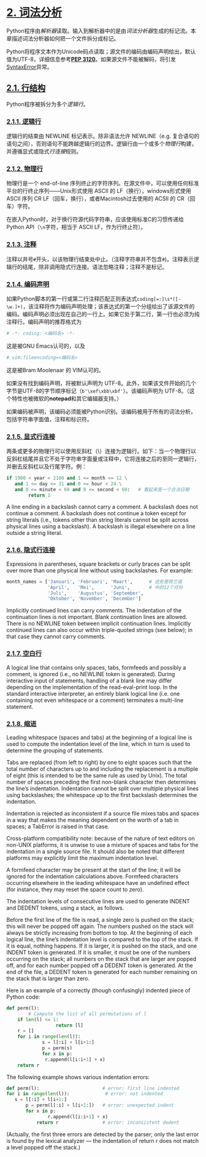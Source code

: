 # [2. 词法分析](https://docs.python.org/3/reference/lexical_analysis.html)

Python程序由*解析器*读取。输入到解析器中的是由*词法分析器*生成的标记流。本章描述词法分析器如何把一个文件拆分成标记。

Python将程序文本作为Unicode码点读取；源文件的编码由编码声明给出，默认值为UTF-8，详细信息参考[**PEP 3120**](https://www.python.org/dev/peps/pep-3120/)。如果源文件不能被解码，将引发[SyntaxError](https://docs.python.org/3/library/exceptions.html#SyntaxError)异常。

## [2.1. 行结构](https://docs.python.org/3/reference/lexical_analysis.html#line-structure)

Python程序被拆分为多个*逻辑行*。

### [2.1.1. 逻辑行](https://docs.python.org/3/reference/lexical_analysis.html#logical-lines)

逻辑行的结束由 NEWLINE 标记表示。除非语法允许 NEWLINE（e.g. 复合语句的语句之间），否则语句不能跨越逻辑行的边界。逻辑行由一个或多个*物理行*构建，并遵循显式或隐式*行连接*规则。

### [2.1.2. 物理行](https://docs.python.org/3/reference/lexical_analysis.html#physical-lines)

物理行是一个 end-of-line 序列终止的字符序列。在源文件中，可以使用任何标准平台的行终止序列——Unix形式使用 ASCII 的 LF（换行），windows形式使用 ASCII 序列 CR LF（回车，换行），或者Macintosh过去使用的 ACSII 的 CR（回车）字符。

在嵌入Python时，对于换行符源代码字符串，应该使用标准C的习惯传递给 Python API（`\n`字符，相当于 ASCII LF，作为行终止符）。

### [2.1.3. 注释](https://docs.python.org/3/reference/lexical_analysis.html#comments)

注释以井号`#`开头，以该物理行结束处中止。（注释字符串并不包含`#`)。注释表示逻辑行的结尾，除非调用隐式行连接。语法忽略注释；注释不是标记。

### [2.1.4. 编码声明](https://docs.python.org/3/reference/lexical_analysis.html#encoding-declarations)

如果Python脚本的第一行或第二行注释匹配正则表达式`coding[=:]\s*([-\w.]+)`，该注释将作为编码声明处理；该表达式的第一个分组给出了该源文件的编码。编码声明必须出现在自己的一行上。如果它处于第二行，第一行也必须为纯注释行。编码声明的推荐格式为

```python
# -*- coding: <编码名> -*-
```

这是被GNU Emacs认可的，以及

```python
# vim:fileencoding=<编码名>
```

这是被Bram Moolenaar 的 VIM认可的。

如果没有找到编码声明，将被默认声明为 UTF-8。此外，如果该文件开始的几个字节是UTF-8的字节顺序标记（`b'\xef\xbb\xbf'`）。该编码声明为 UTF-8。（这个特性也被微软的**notepad**和其它编辑器支持。）

如果编码被声明，该编码必须能被Python识别。该编码被用于所有的词法分析，包括字符串字面值，注释和标识符。

### [2.1.5. 显式行连接](https://docs.python.org/3/reference/lexical_analysis.html#explicit-line-joining)

两条或更多的物理行可以使用反斜杠（\）连接为逻辑行。如下：当一个物理行以反斜杠结尾并且它不处于字符串字面量或注释中，它将连接之后的至同一逻辑行，并删去反斜杠以及行尾字符。例：

```python
if 1900 < year < 2100 and 1 <= month <= 12 \
   and 1 <= day <= 31 and 0 <= hour < 24 \
   and 0 <= minute < 60 and 0 <= second < 60:   # 看起来是一个合法日期
        return 1
```

A line ending in a backslash cannot carry a comment. A backslash does not continue a comment. A backslash does not continue a token except for string literals (i.e., tokens other than string literals cannot be split across physical lines using a backslash). A backslash is illegal elsewhere on a line outside a string literal.

### [2.1.6. 隐式行连接](https://docs.python.org/3/reference/lexical_analysis.html#implicit-line-joining)

Expressions in parentheses, square brackets or curly braces can be split over more than one physical line without using backslashes. For example:

```python
month_names = ['Januari', 'Februari', 'Maart',      # 这些是荷兰语
               'April',   'Mei',      'Juni',       # 中的12个月份
               'Juli',    'Augustus', 'September',
               'Oktober', 'November', 'December']
```

Implicitly continued lines can carry comments. The indentation of the continuation lines is not important. Blank continuation lines are allowed. There is no NEWLINE token between implicit continuation lines. Implicitly continued lines can also occur within triple-quoted strings (see below); in that case they cannot carry comments.

### [2.1.7. 空白行](https://docs.python.org/3/reference/lexical_analysis.html#blank-lines)

A logical line that contains only spaces, tabs, formfeeds and possibly a comment, is ignored (i.e., no NEWLINE token is generated). During interactive input of statements, handling of a blank line may differ depending on the implementation of the read-eval-print loop. In the standard interactive interpreter, an entirely blank logical line (i.e. one containing not even whitespace or a comment) terminates a multi-line statement.

### [2.1.8. 缩进](https://docs.python.org/3/reference/lexical_analysis.html#indentation)

Leading whitespace (spaces and tabs) at the beginning of a logical line is used to compute the indentation level of the line, which in turn is used to determine the grouping of statements.

Tabs are replaced (from left to right) by one to eight spaces such that the total number of characters up to and including the replacement is a multiple of eight (this is intended to be the same rule as used by Unix). The total number of spaces preceding the first non-blank character then determines the line’s indentation. Indentation cannot be split over multiple physical lines using backslashes; the whitespace up to the first backslash determines the indentation.

Indentation is rejected as inconsistent if a source file mixes tabs and spaces in a way that makes the meaning dependent on the worth of a tab in spaces; a TabError is raised in that case.

Cross-platform compatibility note: because of the nature of text editors on non-UNIX platforms, it is unwise to use a mixture of spaces and tabs for the indentation in a single source file. It should also be noted that different platforms may explicitly limit the maximum indentation level.

A formfeed character may be present at the start of the line; it will be ignored for the indentation calculations above. Formfeed characters occurring elsewhere in the leading whitespace have an undefined effect (for instance, they may reset the space count to zero).

The indentation levels of consecutive lines are used to generate INDENT and DEDENT tokens, using a stack, as follows.

Before the first line of the file is read, a single zero is pushed on the stack; this will never be popped off again. The numbers pushed on the stack will always be strictly increasing from bottom to top. At the beginning of each logical line, the line’s indentation level is compared to the top of the stack. If it is equal, nothing happens. If it is larger, it is pushed on the stack, and one INDENT token is generated. If it is smaller, it must be one of the numbers occurring on the stack; all numbers on the stack that are larger are popped off, and for each number popped off a DEDENT token is generated. At the end of the file, a DEDENT token is generated for each number remaining on the stack that is larger than zero.

Here is an example of a correctly (though confusingly) indented piece of Python code:

```python
def perm(l):
        # Compute the list of all permutations of l
    if len(l) <= 1:
                  return [l]
    r = []
    for i in range(len(l)):
             s = l[:i] + l[i+1:]
             p = perm(s)
             for x in p:
              r.append(l[i:i+1] + x)
    return r
```

The following example shows various indentation errors:

```python
def perm(l):                       # error: first line indented
for i in range(len(l)):             # error: not indented
   s = l[:i] + l[i+1:]
       p = perm(l[:i] + l[i+1:])   # error: unexpected indent
       for x in p:
               r.append(l[i:i+1] + x)
           return r                # error: inconsistent dedent
```

(Actually, the first three errors are detected by the parser; only the last error is found by the lexical analyzer — the indentation of return r does not match a level popped off the stack.)
